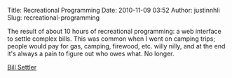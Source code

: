 Title: Recreational Programming
Date: 2010-11-09 03:52
Author: justinnhli
Slug: recreational-programming

The result of about 10 hours of recreational programming: a web
interface to settle complex bills. This was common when I went on
camping trips; people would pay for gas, camping, firewood, etc. willy
nilly, and at the end it's always a pain to figure out who owes what. No
longer.

[Bill
Settler](https://dl.dropbox.com/u/316654/billsettler/billsettler.html)

